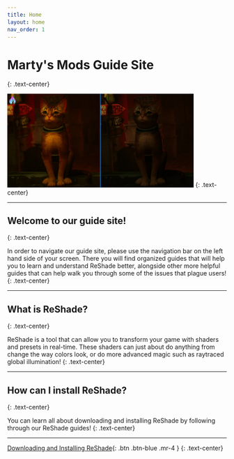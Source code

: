 ```yaml
---
title: Home
layout: home
nav_order: 1
---
```


# Marty's Mods Guide Site
{: .text-center}

<img style="max-width: 85%" src="./assets/home-page-image.webp"/>
{: .text-center}

---

## Welcome to our guide site!
{: .text-center}    

In order to navigate our guide site, please use the navigation bar on the left hand side of your screen. There you will find organized guides that will help you to learn and understand ReShade better, alongside other more helpful guides that can help walk you through some of the issues that plague users!
{: .text-center}

---

## What is ReShade?
{: .text-center}

ReShade is a tool that can allow you to transform your game with shaders and presets in real-time. These shaders can just about do anything from change the way colors look, or do more advanced magic such as raytraced global illumination!
{: .text-center}

---

## How can I install ReShade?
{: .text-center}

You can learn all about downloading and installing ReShade by following through our ReShade guides!
{: .text-center}

---

[Downloading and Installing ReShade](https://guides.martysmods.com/docs/reshade-guides/downloading-and-installing-reshade/){: .btn .btn-blue .mr-4 } 
{: .text-center}